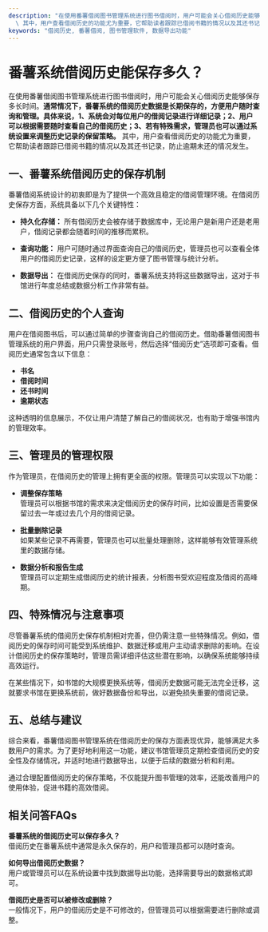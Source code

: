 ```yaml
---
description: "在使用番薯借阅图书管理系统进行图书借阅时，用户可能会关心借阅历史能够保存多长时间。**通常情况下，番薯系统的借阅历史数据是长期保存的，方便用户随时查询和管理。具体来说，1、系统会对每位用户的借阅记录进行详细记录；2、用户可以根据需要随时查看自己的借阅历史；3、若有特殊需求，管理员也可以通过系统设置来调整历史记录的保留策略。**\
  \ 其中，用户查看借阅历史的功能尤为重要，它帮助读者跟踪已借阅书籍的情况以及其还书记录，防止逾期未还的情况发生。"
keywords: "借阅历史, 番薯借阅, 图书管理软件, 数据导出功能"
---
```

# 番薯系统借阅历史能保存多久？

在使用番薯借阅图书管理系统进行图书借阅时，用户可能会关心借阅历史能够保存多长时间。**通常情况下，番薯系统的借阅历史数据是长期保存的，方便用户随时查询和管理。具体来说，1、系统会对每位用户的借阅记录进行详细记录；2、用户可以根据需要随时查看自己的借阅历史；3、若有特殊需求，管理员也可以通过系统设置来调整历史记录的保留策略。** 其中，用户查看借阅历史的功能尤为重要，它帮助读者跟踪已借阅书籍的情况以及其还书记录，防止逾期未还的情况发生。

## **一、番薯系统借阅历史的保存机制**

番薯借阅系统设计的初衷即是为了提供一个高效且稳定的借阅管理环境。在借阅历史保存方面，系统具备以下几个关键特性：

- **持久化存储：** 所有借阅历史会被存储于数据库中，无论用户是新用户还是老用户，借阅记录都会随着时间的推移而累积。
  
- **查询功能：** 用户可随时通过界面查询自己的借阅历史，管理员也可以查看全体用户的借阅历史记录，这样的设定更方便了图书管理与统计分析。
  
- **数据导出：** 在借阅历史保存的同时，番薯系统支持将这些数据导出，这对于书馆进行年度总结或数据分析工作非常有益。

## **二、借阅历史的个人查询**

用户在借阅图书后，可以通过简单的步骤查询自己的借阅历史。借助番薯借阅图书管理系统的用户界面，用户只需登录账号，然后选择“借阅历史”选项即可查看。借阅历史通常包含以下信息：

- **书名**  
- **借阅时间**  
- **还书时间**  
- **逾期状态**

这种透明的信息展示，不仅让用户清楚了解自己的借阅状况，也有助于增强书馆内的管理效率。

## **三、管理员的管理权限**

作为管理员，在借阅历史的管理上拥有更全面的权限。管理员可以实现以下功能：

- **调整保存策略**  
  管理员可以根据书馆的需求来决定借阅历史的保存时间，比如设置是否需要保留过去一年或过去几个月的借阅记录。

- **批量删除记录**  
  如果某些记录不再需要，管理员也可以批量处理删除，这样能够有效管理系统里的数据存储。

- **数据分析和报告生成**  
  管理员可以定期生成借阅历史的统计报表，分析图书受欢迎程度及借阅的高峰期。

## **四、特殊情况与注意事项**

尽管番薯系统的借阅历史保存机制相对完善，但仍需注意一些特殊情况。例如，借阅历史的保存时间可能受到系统维护、数据迁移或用户主动请求删除的影响。在设计借阅历史的保存策略时，管理员需详细评估这些潜在影响，以确保系统能够持续高效运行。

在某些情况下，如书馆的大规模更换系统等，借阅历史数据可能无法完全迁移，这就要求书馆在更换系统前，做好数据备份和导出，以避免损失重要的借阅记录。

## **五、总结与建议**

综合来看，番薯借阅图书管理系统在借阅历史的保存方面表现优异，能够满足大多数用户的需求。为了更好地利用这一功能，建议书馆管理员定期检查借阅历史的安全性及存储情况，并适时地进行数据导出，以便于后续的数据分析和利用。

通过合理配置借阅历史的保存策略，不仅能提升图书管理的效率，还能改善用户的使用体验，促进书籍的高效借阅。

## 相关问答FAQs

**番薯系统的借阅历史可以保存多久？**  
借阅历史在番薯系统中通常是永久保存的，用户和管理员都可以随时查询。

**如何导出借阅历史数据？**  
用户或管理员可以在系统设置中找到数据导出功能，选择需要导出的数据格式即可。

**借阅历史是否可以被修改或删除？**  
一般情况下，用户的借阅历史是不可修改的，但管理员可以根据需要进行删除或调整。
